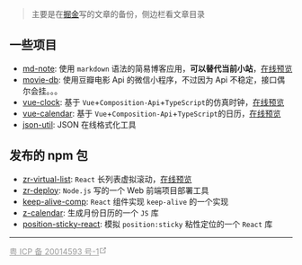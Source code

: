 > 主要是在[掘金](https://juejin.im/user/57c2df4175c4cd72901a8e7e)写的文章的备份，侧边栏看文章目录

## 一些项目

- [md-note](https://github.com/zero9527/md-note): 使用 `markdown` 语法的简易博客应用，**可以替代当前小站**，[在线预览](http://zero9527.site/md-note)
- [movie-db](https://github.com/zero9527/movie-db): 使用豆瓣电影 Api 的微信小程序，不过因为 Api 不稳定，接口偶尔会挂。。。
- [vue-clock](https://github.com/zero9527/clock/): 基于 `Vue`+`Composition-Api`+`TypeScript`的仿真时钟，[在线预览](http://zero9527.site/vue-clock/)
- [vue-calendar](https://github.com/zero9527/vue-calendar/): 基于 `Vue`+`Composition-Api`+`TypeScript`的日历，[在线预览](http://zero9527.site/vue-calendar/)
- [json-util](https://github.com/zero9527/json-util): JSON 在线格式化工具

## 发布的 npm 包

- [zr-virtual-list](https://www.npmjs.com/package/zr-virtual-list): `React` 长列表虚拟滚动，[在线预览](https://zero9527.github.io/zr-virtual-list)
- [zr-deploy](https://www.npmjs.com/package/zr-deploy): `Node.js` 写的一个 Web 前端项目部署工具
- [keep-alive-comp](https://www.npmjs.com/package/keep-alive-comp): `React` 组件实现 `keep-alive` 的一个实现
- [z-calendar](https://www.npmjs.com/package/z-calendar): 生成月份日历的一个 `JS` 库
- [position-sticky-react](https://www.npmjs.com/package/position-sticky-react): 模拟 `position:sticky` 粘性定位的一个 `React` 库

---

<a href="http://www.beian.miit.gov.cn/" style="color: #999;" title="备案号" target="_blank" rel="noopener noreferrer">粤 ICP 备 20014593 号-1<svg xmlns="http://www.w3.org/2000/svg" aria-hidden="true" x="0px" y="0px" viewBox="0 0 100 100" width="15" height="15" class="icon outbound"><path fill="currentColor" d="M18.8,85.1h56l0,0c2.2,0,4-1.8,4-4v-32h-8v28h-48v-48h28v-8h-32l0,0c-2.2,0-4,1.8-4,4v56C14.8,83.3,16.6,85.1,18.8,85.1z"></path> <polygon fill="currentColor" points="45.7,48.7 51.3,54.3 77.2,28.5 77.2,37.2 85.2,37.2 85.2,14.9 62.8,14.9 62.8,22.9 71.5,22.9"></polygon></svg></a>
